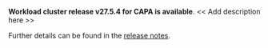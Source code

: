 **Workload cluster release v27.5.4 for CAPA is available**. << Add description here >>

Further details can be found in the [release notes](https://docs.giantswarm.io/changes/workload-cluster-releases-capa/releases/aws-27.5.4).
